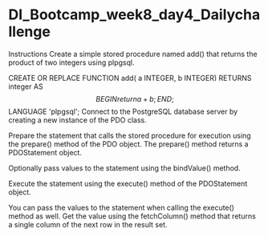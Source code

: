 # DI_Bootcamp_week8_day4_Dailychallenge

Instructions
Create a simple stored procedure named add() that returns the product of two integers using plpgsql.

CREATE OR REPLACE FUNCTION add(
    a INTEGER,
    b INTEGER)
  RETURNS integer AS $$
BEGIN
return a + b;
END; $$
  LANGUAGE 'plpgsql';
Connect to the PostgreSQL database server by creating a new instance of the PDO class.

Prepare the statement that calls the stored procedure for execution using the prepare() method of the PDO object. The prepare() method returns a PDOStatement object.

Optionally pass values to the statement using the bindValue() method.

Execute the statement using the execute() method of the PDOStatement object.

You can pass the values to the statement when calling the execute() method as well.
Get the value using the fetchColumn() method that returns a single column of the next row in the result set.
